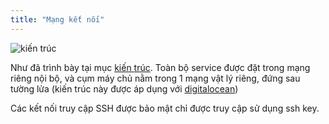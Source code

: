 ```yaml
---
title: "Mạng kết nối"
---
```


![](https://makihome.vn/wp-content/uploads/2020/07/service_network2.png "kiến trúc")

Như đã trình bày tại mục [kiến trúc](architecture.md). Toàn bộ service được đặt trong mạng riêng nội bộ, và cụm máy chủ nằm trong 1 mạng vật lý riêng, đứng sau tường lửa (kiến trúc này được áp dụng với [digitalocean](https://www.digitalocean.com/))

Các kết nối truy cập SSH được bảo mật chỉ được truy cập sử dụng ssh key.
